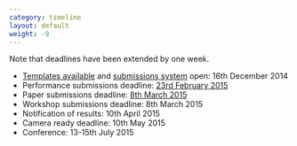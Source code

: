 ```yaml
---
category: timeline
layout: default
weight: -9
---
```


Note that deadlines have been extended by one week.

* [Templates available](https://github.com/livecodenetwork/templates/archive/master.zip) and [submissions system](https://easychair.org/conferences/?conf=iclc2015) open: 16th December 2014
* Performance submissions deadline: [23rd February 2015](http://www.timeanddate.com/worldclock/fixedtime.html?msg=ICLC+2015+-+Performance+proposals+due&iso=20150223T2355&p1=1033)
* Paper submissions deadline: [8th March 2015](http://www.timeanddate.com/worldclock/fixedtime.html?msg=ICLC+2015+-+Papers+and+workshop+proposals+due&iso=20150308T2355&p1=1033)
* Workshop submissions deadline: 8th March 2015
* Notification of results: 10th April 2015
* Camera ready deadline: 10th May 2015
* Conference: 13-15th July 2015
